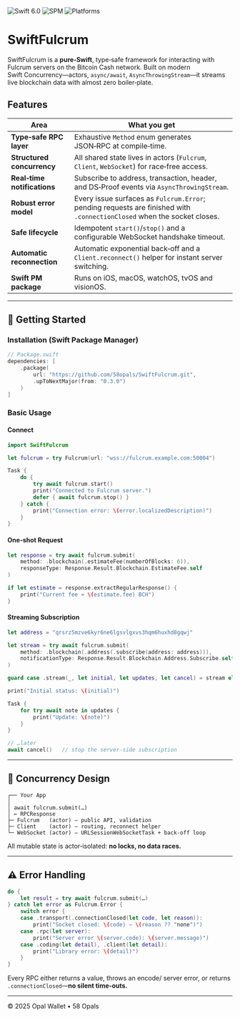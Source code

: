 ![Swift 6.0](https://img.shields.io/badge/swift-6.0-orange)
![SPM](https://img.shields.io/badge/Package%20Manager-SPM-informational)
![Platforms](https://img.shields.io/badge/platforms-iOS%20|%20macOS%20|%20watchOS%20|%20tvOS%20|%20visionOS-blue)

# SwiftFulcrum

SwiftFulcrum is a **pure‑Swift**, type‑safe framework for interacting with Fulcrum servers on the Bitcoin Cash network. Built on modern Swift Concurrency—actors, `async/await`, `AsyncThrowingStream`—it streams live blockchain data with almost zero boiler‑plate.

## Features

| Area | What you get |
| ---- | ------------ |
| **Type‑safe RPC layer** | Exhaustive `Method` enum generates JSON‑RPC at compile‑time. |
| **Structured concurrency** | All shared state lives in actors (`Fulcrum`, `Client`, `WebSocket`) for race‑free access. |
| **Real‑time notifications** | Subscribe to address, transaction, header, and DS‑Proof events via `AsyncThrowingStream`. |
| **Robust error model** | Every issue surfaces as `Fulcrum.Error`; pending requests are finished with `.connectionClosed` when the socket closes. |
| **Safe lifecycle** | Idempotent `start()`/`stop()` and a configurable WebSocket handshake timeout. |
| **Automatic reconnection** | Automatic exponential back‑off and a `Client.reconnect()` helper for instant server switching. |
| **Swift PM package** | Runs on iOS, macOS, watchOS, tvOS and visionOS. |

---

## 🚀 Getting Started

### Installation (Swift Package Manager)

```swift
// Package.swift
dependencies: [
    .package(
        url: "https://github.com/58opals/SwiftFulcrum.git",
        .upToNextMajor(from: "0.3.0")
    )
]
```

### Basic Usage

#### Connect

```swift
import SwiftFulcrum

let fulcrum = try Fulcrum(url: "wss://fulcrum.example.com:50004")

Task {
    do {
        try await fulcrum.start()
        print("Connected to Fulcrum server.")
        defer { await fulcrum.stop() }
    } catch {
        print("Connection error: \(error.localizedDescription)")
    }
}
```

#### One‑shot Request

```swift
let response = try await fulcrum.submit(
    method: .blockchain(.estimateFee(numberOfBlocks: 6)),
    responseType: Response.Result.Blockchain.EstimateFee.self
)

if let estimate = response.extractRegularResponse() {
    print("Current fee ≈ \(estimate.fee) BCH")
}
```

#### Streaming Subscription

```swift
let address = "qrsrz5mzve6kyr6ne6lgsvlgxvs3hqm6huxhd8gqwj"

let stream = try await fulcrum.submit(
    method: .blockchain(.address(.subscribe(address: address))),
    notificationType: Response.Result.Blockchain.Address.Subscribe.self
)

guard case .stream(_, let initial, let updates, let cancel) = stream else { return }

print("Initial status: \(initial)")

Task {
    for try await note in updates {
        print("Update: \(note)")
    }
}

// …later
await cancel()   // stop the server‑side subscription
```

---

## 🧵 Concurrency Design

```text
┌── Your App
│
│ await fulcrum.submit(…)
│ ← RPCResponse
├─ Fulcrum   (actor) – public API, validation
├─ Client    (actor) – routing, reconnect helper
└─ WebSocket (actor) – URLSessionWebSocketTask + back‑off loop
```

All mutable state is actor‑isolated: **no locks, no data races.**

---

## ⚠️ Error Handling

```swift
do {
    let result = try await fulcrum.submit(…)
} catch let error as Fulcrum.Error {
    switch error {
    case .transport(.connectionClosed(let code, let reason)):
        print("Socket closed: \(code) – \(reason ?? "none")")
    case .rpc(let server):
        print("Server error \(server.code): \(server.message)")
    case .coding(let detail), .client(let detail):
        print("Library error: \(detail)")
    }
}
```

Every RPC either returns a value, throws an encode/ server error, or returns `.connectionClosed`—**no silent time‑outs.**

---

© 2025 Opal Wallet • 58 Opals
